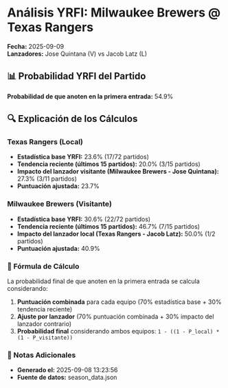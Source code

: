 # Análisis YRFI: Milwaukee Brewers @ Texas Rangers

**Fecha:** 2025-09-09  
**Lanzadores:** Jose Quintana (V) vs Jacob Latz (L)

## 📊 Probabilidad YRFI del Partido

**Probabilidad de que anoten en la primera entrada:** 54.9%

## 🔍 Explicación de los Cálculos

### Texas Rangers (Local)
- **Estadística base YRFI:** 23.6% (17/72 partidos)
- **Tendencia reciente (últimos 15 partidos):** 20.0% (3/15 partidos)
- **Impacto del lanzador visitante (Milwaukee Brewers - Jose Quintana):** 27.3% (3/11 partidos)
- **Puntuación ajustada:** 23.7%

### Milwaukee Brewers (Visitante)
- **Estadística base YRFI:** 30.6% (22/72 partidos)
- **Tendencia reciente (últimos 15 partidos):** 46.7% (7/15 partidos)
- **Impacto del lanzador local (Texas Rangers - Jacob Latz):** 50.0% (1/2 partidos)
- **Puntuación ajustada:** 40.9%

### 📝 Fórmula de Cálculo

La probabilidad final de que anoten en la primera entrada se calcula considerando:
1. **Puntuación combinada** para cada equipo (70% estadística base + 30% tendencia reciente)
2. **Ajuste por lanzador** (70% puntuación combinada + 30% impacto del lanzador contrario)
3. **Probabilidad final** considerando ambos equipos: `1 - ((1 - P_local) * (1 - P_visitante))`

### 📌 Notas Adicionales

- **Generado el:** 2025-09-08 13:23:56
- **Fuente de datos:** season_data.json
